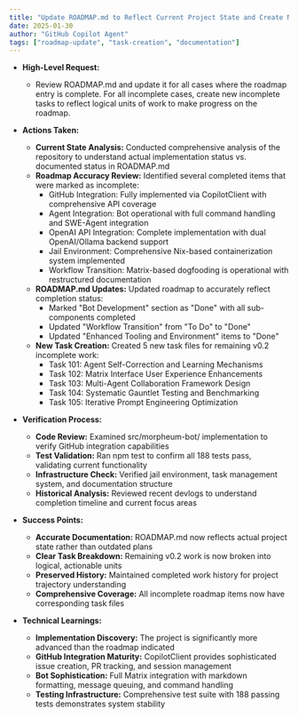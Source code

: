 ```yaml
---
title: "Update ROADMAP.md to Reflect Current Project State and Create New Tasks"
date: 2025-01-30
author: "GitHub Copilot Agent"
tags: ["roadmap-update", "task-creation", "documentation"]
---
```


- **High-Level Request:**
  
  - Review ROADMAP.md and update it for all cases where the roadmap entry is complete. For all incomplete cases, create new incomplete tasks to reflect logical units of work to make progress on the roadmap.

- **Actions Taken:**

  - **Current State Analysis:** Conducted comprehensive analysis of the repository to understand actual implementation status vs. documented status in ROADMAP.md
  - **Roadmap Accuracy Review:** Identified several completed items that were marked as incomplete:
    - GitHub Integration: Fully implemented via CopilotClient with comprehensive API coverage
    - Agent Integration: Bot operational with full command handling and SWE-Agent integration  
    - OpenAI API Integration: Complete implementation with dual OpenAI/Ollama backend support
    - Jail Environment: Comprehensive Nix-based containerization system implemented
    - Workflow Transition: Matrix-based dogfooding is operational with restructured documentation
  - **ROADMAP.md Updates:** Updated roadmap to accurately reflect completion status:
    - Marked "Bot Development" section as "Done" with all sub-components completed
    - Updated "Workflow Transition" from "To Do" to "Done" 
    - Updated "Enhanced Tooling and Environment" items to "Done"
  - **New Task Creation:** Created 5 new task files for remaining v0.2 incomplete work:
    - Task 101: Agent Self-Correction and Learning Mechanisms
    - Task 102: Matrix Interface User Experience Enhancements
    - Task 103: Multi-Agent Collaboration Framework Design
    - Task 104: Systematic Gauntlet Testing and Benchmarking
    - Task 105: Iterative Prompt Engineering Optimization

- **Verification Process:**

  - **Code Review:** Examined src/morpheum-bot/ implementation to verify GitHub integration capabilities
  - **Test Validation:** Ran npm test to confirm all 188 tests pass, validating current functionality
  - **Infrastructure Check:** Verified jail environment, task management system, and documentation structure
  - **Historical Analysis:** Reviewed recent devlogs to understand completion timeline and current focus areas

- **Success Points:**

  - **Accurate Documentation:** ROADMAP.md now reflects actual project state rather than outdated plans
  - **Clear Task Breakdown:** Remaining v0.2 work is now broken into logical, actionable units
  - **Preserved History:** Maintained completed work history for project trajectory understanding
  - **Comprehensive Coverage:** All incomplete roadmap items now have corresponding task files

- **Technical Learnings:**

  - **Implementation Discovery:** The project is significantly more advanced than the roadmap indicated
  - **GitHub Integration Maturity:** CopilotClient provides sophisticated issue creation, PR tracking, and session management
  - **Bot Sophistication:** Full Matrix integration with markdown formatting, message queuing, and command handling
  - **Testing Infrastructure:** Comprehensive test suite with 188 passing tests demonstrates system stability